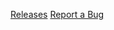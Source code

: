 [Releases](https://github.com/MorphoMonarchy/Pollen)
[Report a Bug](https://github.com/MorphoMonarchy/Pollen/issues/new)